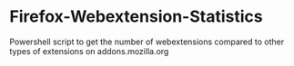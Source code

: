 # Firefox-Webextension-Statistics
Powershell script to get the number of webextensions compared to other types of extensions on addons.mozilla.org
